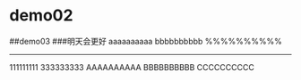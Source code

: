 # demo02
##demo03
###明天会更好
aaaaaaaaaa
bbbbbbbbbb
%%%%%%%%%%
**********
111111111
333333333
AAAAAAAAAA
BBBBBBBBBB
CCCCCCCCCC